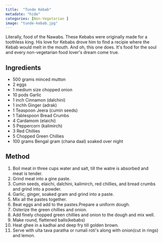 ```yaml
---
title:  "Tunde Kebab"
metadate: "hide"
categories: [Non-Vegetarian ]
image: "tunde-kebab.jpg"
---
```


Literally, food of the Nawabs. These Kebabs were originally made for a toothless king. His love for Kebabs drove him to find a recipie where the Kebab would melt in the mouth. And oh, this one does. It's food for the soul and every non-vegetarian food lover's dream come true.

## Ingredients

- 500 grams minced mutton
- 2 eggs
- 1 medium size chopped onion
- 10 pods Garlic
- 1 inch Cinnamon (dalchini)
- 1 inchh Ginger (adrak)
- 1 Teaspoon Jeera (cumin seeds)
- 1 Tablespoon Bread Crumbs
- 4 Cardamom (elaichi)
- 5 Peppercorn (kalimirch)
- 3 Red Chillies
- 5 Chopped Green Chillies
- 100 grams Bengal gram (chana daal) soaked over night


## Method

1. Boil meat in three cups water and salt, till the watre is absorbed and meat is tender. 
2. Grind meat into a gine paste.
3. Cumin seeds, elaichi, dalchini, kalimirch, red chillies, and bread crumbs and grind into a powder.
4. Garlic, ginger, soaked gram and grind into a paste.
5. Mix all the pastes together. 
6. Beat eggs and add to the pastes.Prepare a uniform dough.
7. Osterize the green chillies and onion.
8. Add finely chopped green chillies and onion to the dough and mix well.  
9. Make round, flattened balls(kebabs)
10. Heat ghee in a kadhai and deep fry till golden brown. 
11. Serve with ulta tava paratha or rumali roti's along with onion(cut in rings) and lemon. 
